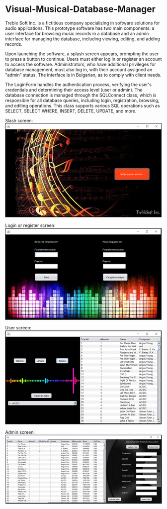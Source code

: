 # Visual-Musical-Database-Manager

Treble Soft Inc. is a fictitious company specializing in software solutions for audio applications. This prototype software has two main components: a user interface for browsing music records in a database and an admin interface for managing the database, including viewing, editing, and adding records.

Upon launching the software, a splash screen appears, prompting the user to press a button to continue. Users must either log in or register an account to access the software. Administrators, who have additional privileges for database management, must also log in, with their account assigned an "admin" status. The interface is in Bulgarian, as to comply with client needs.

The LoginForm handles the authentication process, verifying the user's credentials and determining their access level (user or admin). The database connection is managed through the SQLConnect class, which is responsible for all database queries, including login, registration, browsing, and editing operations. This class supports various SQL operations such as SELECT, SELECT WHERE, INSERT, DELETE, UPDATE, and more.

Slash screen:
![Splash screen](/UI%20Pictures/SplashScreen.png)

Login or register screen:
![Login or register screen](/UI%20Pictures/LoginRegister.png)

User screen:
![User screen](/UI%20Pictures/UserScreen.png)

Admin screen:
![Admin screen](/UI%20Pictures/AdminScreen.png)
